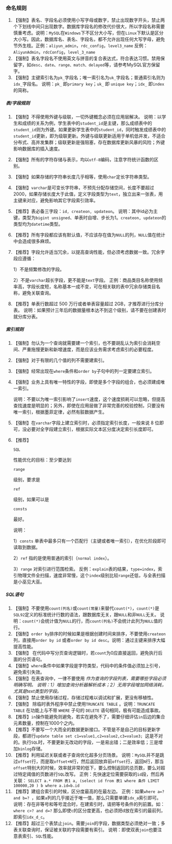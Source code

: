 ### 命名规则 

1. 【强制】表名、字段名必须使用小写字母或数字，禁止出现数字开头，禁止两个下划线中间只出现数字。数据库字段名的修改代价很大，所以字段名称需要慎重考虑。说明：`MySQL`在`Windows`下不区分大小写，但在`Linux`下默认是区分大小写。因此，数据库名、表名、字段名，都不允许出现任何大写字母，避免节外生枝。正例：`aliyun_admin`，`rdc_config`，`level3_name` 反例：`AliyunAdmin`，`rdcConfig`，`level_3_name`
2. 【强制】表名字段名不使用英文与拼音的复合表达式，符合表达习惯。禁用保留字，如`desc`、`date`、`range、match、delayed`等，请参考MySQL官方保留字。
3. 【强制】主键索引名为`pk_`字段名；唯一索引名为`uk_`字段名；普通索引名则为`idx_`字段名。 说明：`pk_` 即`primary key`；`uk_` 即 `unique key`；`idx_` 即`index`的简称。 

##### 表/字段规则

1. 【强制】不得使用外键与级联，一切外键概念必须在应用层解决。 说明：以学生和成绩的关系为例，学生表中的`student_id`是主键，那么成绩表中的`student_id`则为外键。如果更新学生表中的`student_id`，同时触发成绩表中的`student_id`更新，即为级联更新。外键与级联更新适用于单机低并发，不适合分布式、高并发集群；级联更新是强阻塞，存在数据库更新风暴的风险；外键影响数据库的插入速度。 

2. 【强制】所有的字符存储与表示，均以`utf-8`编码，注意字符统计函数的区别。 

3. 【强制】如果存储的字符串长度几乎相等，使用`char`定长字符串类型。 

4. 【强制】`varchar`是可变长字符串，不预先分配存储空间，长度不要超过 2000，如果存储长度大于此值，定义字段类型为`text`，独立出来一张表，用主键来对应，避免影响其它字段索引效率。 

5. 【推荐】表必备三字段：`id, createon, updateon`。 说明：其中id必为主键，类型为`bigint unsigned`、单表时自增、步长为1。`createon, updateon`的类型均为`datetime`类型。

6. 【推荐】所有字段都应该有默认值，不应该存在值为`NULL`的列，`NULL`值在统计中会造成很多麻烦。 

7. 【推荐】字段允许适当冗余，以提高查询性能，但必须考虑数据一致。冗余字段应遵循：

    1）不是频繁修改的字段。

    2）不是`varchar`超长字段，更不能是`text`字段。 正例：商品类目名称使用频率高，字段长度短，名称基本一成不变，可在相关联的表中冗余存储类目名称，避免关联查询。 

8. 【推荐】单表行数超过 500 万行或者单表容量超过 2GB，才推荐进行分库分表。 说明：如果预计三年后的数据量根本达不到这个级别，请不要在创建表时就分库分表。 

##### 索引规则

1. 【强制】勿认为一个查询就需要建一个索引，也不要胡乱认为索引会消耗空间、严重拖慢更新和新增速度，而是应该业务需求考虑索引的必要程度。

2. 【强制】对于有限的几个值的列不需要建索引。 

3. 【强制】经常出现在`where`条件和`order by`子句中的列一定要建立索引。

4. 【强制】业务上具有唯一特性的字段，即使是多个字段的组合，也必须建成唯一索引。 

    说明：不要以为唯一索引影响了`insert`速度，这个速度损耗可以忽略，但提高查找速度是明显的；另外，即使在应用层做了非常完善的校验控制，只要没有唯一索引，根据墨菲定律，必然有脏数据产生。 

5. 【强制】在`varchar`字段上建立索引时，必须指定索引长度，一般来说 8 位即可，没必要对全字段建立索引，根据实际文本区分度决定索引长度即可。 

6. 【推荐】 

    ```
    SQL
    ```

    性能优化的目标：至少要达到 

    ```
    range
    ```

     级别，要求是

    ```
    ref
    ```

    级别，如果可以是

    ```
    consts
    ```

    最好。 

    说明：

    1）`consts` 单表中最多只有一个匹配行（主键或者唯一索引），在优化阶段即可读取到数据。

    2）`ref` 指的是使用普通的索引（`normal index`）。

    3）`range` 对索引进行范围检索。 反例：`explain`表的结果，`type=index`，索引物理文件全扫描，速度非常慢，这个`index`级别比较`range`还低，与全表扫描是小巫见大巫。 

##### SQL语句 

1. 【强制】不要使用`count(列名)`或`count(常量)`来替代`count(*)`，`count(*)`是`SQL92`定义的标准统计行数的语法，跟数据库无关，跟`NULL`和非`NULL`无关。 说明：`count(*)`会统计值为`NULL`的行，而`count(列名)`不会统计此列为`NULL`值的行。 
2. 【强制】`order by`排序的时候如果是根据创建时间来排序，不要使用`createon`列，直接用`order by id` 或者`order by id desc`。说明：通过主键来排序大幅提高性能。
3. 【强制】 在代码中写分页查询逻辑时，若`count`为0应直接返回，避免执行后面的分页语句。 
4. 【强制】`where`条件中如果字段是字符类型，代码中的条件值必须加上引号，避免索引失效。 
5. 【强制】在表查询中，一律不要使用 *作为查询的字段列表，需要哪些字段必须明确写明。 说明：1）增加查询分析器解析成本；2）无用字段增加网络消耗，尤其是text类型的字段。* 
6. 【强制】禁止使用存储过程，存储过程难以调试和扩展，更没有移植性。 
7. 【强制】 除临时表外程序中禁止使用`TRUNCATE TABLE` 。说明：`TRUNCATE TABLE` 在功能上与不带 `WHERE` 子句的 `DELETE` 语句相同，极有可能造成事故。 
8. 【推荐】`in`操作能避免则避免，若实在避免不了，需要仔细评估`in`后边的集合元素数量，控制在1000个之内。 
9. 【推荐】不要写一个大而全的数据更新接口。不管是不是自己的目标更新字段，都进行`update table set c1=value1,c2=value2,c3=value3; `这是不对的。执行`SQL`时，不要更新无改动的字段，一是易出错；二是效率低；三是增加`binlog`存储。 
10. 【推荐】利用延迟关联或者子查询优化超多分页场景。 说明：`MySQL`并不是跳过`offset`行，而是取`offset+N`行，然后返回放弃前`offset`行，返回`N`行，那当`offset`特别大的时候，效率就非常的低下，要么控制返回的总页数，要么对超过特定阈值的页数进行`SQL`改写。 正例：先快速定位需要获取的`id`段，然后再关联： `SELECT a.* FROM 表1 a, (select id from 表1 where 条件 LIMIT 100000,20 ) b where a.id=b.id `
11. 【推荐】建组合索引的时候，区分度最高的在最左边。 正例：如果`where a=? and b=? `，如果`a`列的几乎接近于唯一值，那么只需要单建`idx_a`索引即可。 说明：存在非等号和等号混合时，在建索引时，请把等号条件的列前置。如：`where c>? and d=?` 那么即使`c`的区分度更高，也必须把d放在索引的最前列，即索引`idx_d_c`。 
12. 【推荐】超过三个表禁止`join`。需要`join`的字段，数据类型必须绝对一致；多表关联查询时，保证被关联的字段需要有索引。 说明：即使双表`join`也要注意表索引、`SQL`性能。